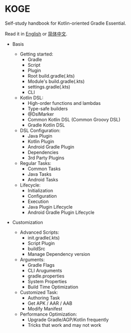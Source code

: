 # KOGE

Self-study handbook for Kotlin-oriented Gradle Essential.

Read it in [English](https://koge.2bab.me/#/) or [简体中文](https://koge.2bab.me/#/zh-cn/).


- Basis
  - Getting started: 
    - Gradle
    - Script
    - Plugin
    - Root build.gradle(.kts)
    - Module's build.gradle(.kts)
    - settings.gradle(.kts)
    - CLI
  - Kotlin DSL:
    - High-order functions and lambdas
    - Type-safe builders
    - @DslMarker
    - Common Kotlin DSL (Common Groovy DSL)
    - Gradle Kotlin DSL
  - DSL Configuration:
    - Java Plugin
    - Kotlin Plugin
    - Android Gradle Plugin
    - Dependencies
    - 3rd Party Plugins
  - Regular Tasks:
    - Common Tasks
    - Java Tasks
    - Android Tasks
  - Lifecycle:
    - Initialization
    - Configuration
    - Execution
    - Java Plugin Lifecycle
    - Android Gradle Plugin Lifecycle

  
- Customization
  - Advanced Scripts:
    - init.gradle(.kts)
    - Script Plugin
    - buildSrc
    - Manage Dependency version
  - Arguments:
    - Gradle Flags
    - CLI Aruguments
    - gradle.properties
    - System Properties
    - Build Time Optimization
  - Customized Task:
    - Authoring Task
    - Get APK / AAR / AAB
    - Modify Manifest
  - Performance Optimization:
    - Upgrade Gradle/AGP/Kotlin frequently
    - Tricks that work and may not work